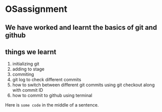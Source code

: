 # OSassignment


## We have worked and learnt the basics of git and github
## things we learnt
1. initializing git
2. adding to stage
3. commiting
4. git log to check different commits
5. how to switch between different git commits using git checkout along with commit ID
6. how to commit to github using terminal 

Here is `some code` in the middle of a sentence.
